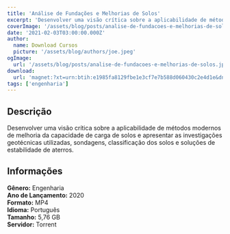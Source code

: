 ```yaml
---
title: 'Análise de Fundações e Melhorias de Solos'
excerpt: 'Desenvolver uma visão crítica sobre a aplicabilidade de métodos modernos de melhoria da capacidade de carga de solos e apresentar as investigações geotécnicas utilizadas, sondagens, classificação dos solos e soluções de estabilidade de aterros. Informações   Gênero:  E'
coverImage: '/assets/blog/posts/analise-de-fundacoes-e-melhorias-de-solos.jpg'
date: '2021-02-03T03:00:00.000Z'
author:
  name: Download Cursos
  picture: '/assets/blog/authors/joe.jpeg'
ogImage:
  url: '/assets/blog/posts/analise-de-fundacoes-e-melhorias-de-solos.jpg'
download:
  url: 'magnet:?xt=urn:btih:e1985fa8129fbe1e3cf7e7b588d060430c2e4d1e&dn=ED%20-%20An%c3%a1lise%20de%20Funda%c3%a7%c3%b5es%20e%20Melhorias%20de%20Solos&tr=udp%3a%2f%2ftracker.openbittorrent.com%3a1337%2fannounce&tr=udp%3a%2f%2ftracker.opentrackr.org%3a1337%2fannounce'
tags: ['engenharia']
---
```

<h2>Descrição</h2>
<p>Desenvolver uma visão crítica sobre a aplicabilidade de métodos modernos de melhoria da capacidade de carga de solos e apresentar as investigações geotécnicas utilizadas, sondagens, classificação dos solos e soluções de estabilidade de aterros.</p><h2>Informações</h2><p><strong>Gênero:</strong> Engenharia<br/> <strong>Ano de Lançamento:</strong> 2020<br/> <strong>Formato:</strong> MP4<br/> <strong>Idioma:</strong> Português<br/> <strong>Tamanho:</strong> 5,76 GB<br/> <strong>Servidor:</strong> Torrent</p>